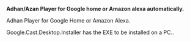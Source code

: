 **Adhan/Azan Player for Google home or Amazon alexa automatically.**

Adhan Player for Google Home or Amazon Alexa.

Google.Cast.Desktop.Installer has the EXE to be installed on a PC..
